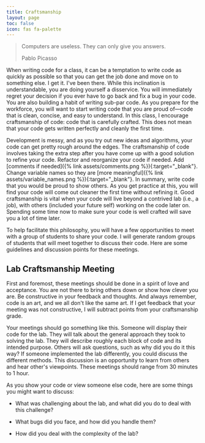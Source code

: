 ```yaml
---
title: Craftsmanship
layout: page
toc: false
icon: fas fa-palette
---
```


> Computers are useless. They can only give you answers.
> 
> Pablo Picasso

When writing code for a class, it can be a temptation to write code as quickly as possible so that you can get the job done and move on to something else. I get it. I've been there. While this inclination is understandable, you are doing yourself a disservice. You will immediately regret your decision if you ever have to go back and fix a bug in your code. You are also building a habit of writing sub-par code. As you prepare for the workforce, you will want to start writing code that you are proud of—code that is clean, concise, and easy to understand. In this class, I encourage craftsmanship of code: code that is carefully crafted. This does not mean that your code gets written perfectly and cleanly the first time.

Development is messy, and as you try out new ideas and algorithms, your code can get pretty rough around the edges. The craftsmanship of code involves taking the extra step after you have come up with a good solution to refine your code. Refactor and reorganize your code if needed. Add [comments if needed]({% link assets/comments.png %}){:target="_blank"}. Change variable names so they are [more meaningful]({% link assets/variable_names.png %}){:target="_blank"}. In summary, write code that you would be proud to show others. As you get practice at this, you will find your code will come out cleaner the first time without refining it. Good craftsmanship is vital when your code will live beyond a contrived lab (i.e., a job), with others (included your future self) working on the code later on. Spending some time now to make sure your code is well crafted will save you a lot of time later.

To help facilitate this philosophy, you will have a few opportunities to meet with a group of students to share your code. I will generate random groups of students that will meet together to discuss their code. Here are some guidelines and discussion points for these meetings.


## Lab Craftsmanship Meeting

First and foremost, these meetings should be done in a spirit of love and acceptance. You are not there to bring others down or show how clever you are. Be constructive in your feedback and thoughts. And always remember, code is an art, and we all don't like the same art. If I get feedback that your meeting was not constructive, I will subtract points from your craftsmanship grade.

Your meetings should go something like this. Someone will display their code for the lab. They will talk about the general approach they took to solving the lab. They will describe roughly each block of code and its intended purpose. Others will ask questions, such as why did you do it this way? If someone implemented the lab differently, you could discuss the different methods. This discussion is an opportunity to learn from others and hear other's viewpoints. These meetings should range from 30 minutes to 1 hour.

As you show your code or view someone else code, here are some things you might want to discuss:

- What was challenging about the lab, and what did you do to deal with this challenge?

- What bugs did you face, and how did you handle them?

- How did you deal with the complexity of the lab?


